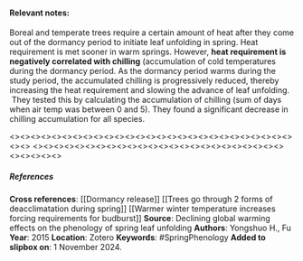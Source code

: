 #### **Relevant notes**:
Boreal and temperate trees require a certain amount of heat after they come out of the dormancy period to initiate leaf unfolding in spring. Heat requirement is met sooner in warm springs. However, **heat requirement is negatively correlated with chilling** (accumulation of cold temperatures during the dormancy period. As the dormancy period warms during the study period, the accumulated chilling is progressively reduced, thereby increasing the heat requirement and slowing the advance of leaf unfolding.  They tested this by calculating the accumulation of chilling (sum of days when air temp was between 0 and 5). They found a significant decrease in chilling accumulation for all species.

<><><><><><><><><><><><><><><><><><><><><><><><><><><><><>
<><><><><><><><><><><><><><><><><><><><><><><><><><><><><>
##### References
**Cross references**: 
[[Dormancy release]]
[[Trees go through 2 forms of deacclimatation during spring]]
[[Warmer winter temperature increases forcing requirements for budburst]]
**Source**: Declining global warming effects on the phenology of spring leaf unfolding
**Authors**: Yongshuo H., Fu
**Year**: 2015
**Location**: Zotero
**Keywords**: #SpringPhenology 
**Added to slipbox on**:  1 November 2024. 